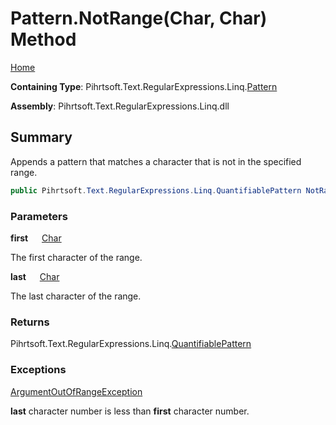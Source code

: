 # Pattern\.NotRange\(Char, Char\) Method

[Home](../../../../../../README.md)

**Containing Type**: Pihrtsoft\.Text\.RegularExpressions\.Linq\.[Pattern](../README.md)

**Assembly**: Pihrtsoft\.Text\.RegularExpressions\.Linq\.dll

## Summary

Appends a pattern that matches a character that is not in the specified range\.

```csharp
public Pihrtsoft.Text.RegularExpressions.Linq.QuantifiablePattern NotRange(char first, char last)
```

### Parameters

**first** &emsp; [Char](https://docs.microsoft.com/en-us/dotnet/api/system.char)

The first character of the range\.

**last** &emsp; [Char](https://docs.microsoft.com/en-us/dotnet/api/system.char)

The last character of the range\.

### Returns

Pihrtsoft\.Text\.RegularExpressions\.Linq\.[QuantifiablePattern](../../QuantifiablePattern/README.md)

### Exceptions

[ArgumentOutOfRangeException](https://docs.microsoft.com/en-us/dotnet/api/system.argumentoutofrangeexception)

**last** character number is less than **first** character number\.

